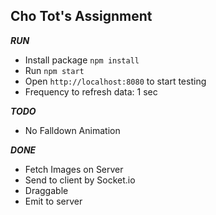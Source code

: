 ## Cho Tot's Assignment

***RUN***
- Install package ```npm install```
- Run ```npm start```
- Open ```http://localhost:8080``` to start testing
- Frequency to refresh data: 1 sec

***TODO***
- No Falldown Animation

***DONE***
- Fetch Images on Server
- Send to client by Socket.io
- Draggable
- Emit to server
